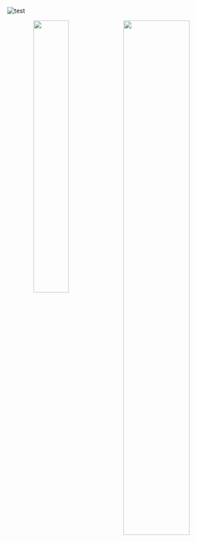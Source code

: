![test](https://capsule-render.vercel.app/api?type=Waving&color=0:F9A8FF,100:97FFFF&height=150&animation=fadeIn&section=header&text=Hello%20there%20w=&fontSize=30&fontColor=ffb8db)

<p align="center">
  <img align="left" width="40%" src="https://github-readme-stats.vercel.app/api?username=FallenCrystal&count_private=true&card_width=400&title_color=FF69B4&line_height=25&text_color=885566&bg_color=FFFFFF">
  <img align="left" width="55%" src="https://github-readme-stats.vercel.app/api/wakatime?username=FallenCrystal&langs_count=6&title_color=FF69B4&text_color=885566&bg_color=FFFFFF&layout=compact">
</p>
